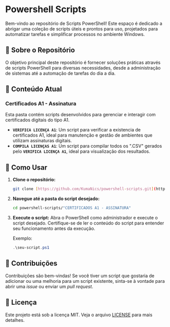 # Powershell Scripts

Bem-vindo ao repositório de Scripts PowerShell!
Este espaço é dedicado a abrigar uma coleção de scripts úteis e prontos para uso, projetados para automatizar tarefas e simplificar processos no ambiente Windows.

## 📜 Sobre o Repositório

O objetivo principal deste repositório é fornecer soluções práticas através de scripts PowerShell para diversas necessidades, desde a administração de sistemas até a automação de tarefas do dia a dia.

## 📂 Conteúdo Atual

### Certificados A1 - Assinatura

Esta pasta contém scripts desenvolvidos para gerenciar e interagir com certificados digitais do tipo A1.

* **`VERIFICA LICENÇA A1`**: Um script para verificar a existencia de certificados A1, ideal para manutenção e gestão de ambientes que utilizam assinaturas digitais.
* **`COMPILA LICENÇAS A1`**: Um script para compilar todos os ".CSV" gerados pelo **`VERIFICA LICENÇA A1`**, ideal para visualização dos resultados.

## 🚀 Como Usar

1.  **Clone o repositório:**
    ```sh
    git clone [https://github.com/KumaNics/powershell-scripts.git](https://github.com/KumaNics/powershell-scripts.git)
    ```
2.  **Navegue até a pasta do script desejado:**
    ```sh
    cd powershell-scripts/"CERTIFICADOS A1 - ASSINATURA"
    ```
3.  **Execute o script:**
    Abra o PowerShell como administrador e execute o script desejado. Certifique-se de ler o conteúdo do script para entender seu funcionamento antes da execução.

    Exemplo:
    ```powershell
    .\seu-script.ps1
    ```

## 🤝 Contribuições

Contribuições são bem-vindas!
Se você tiver um script que gostaria de adicionar ou uma melhoria para um script existente, sinta-se à vontade para abrir uma *issue* ou enviar um *pull request*.

## 📝 Licença

Este projeto está sob a licença MIT. Veja o arquivo [LICENSE](LICENSE) para mais detalhes.
